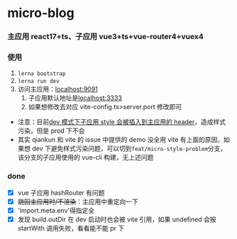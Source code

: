 # micro-blog

### 主应用 react17+ts、子应用 vue3+ts+vue-router4+vuex4

### 使用

1. `lerna bootstrap`
2. `lerna run dev`
3. 访问主应用：[localhost:9091](localhost:9091)
   1. 子应用默认地址是[localhost:3333](localhost:3333)
   2. 如果想修改去对应 vite-config.ts>server.port 修改即可

- 注意：目前[dev 模式下子应用 style 会被插入到主应用的 header](https://github.com/issues)，造成样式污染，但是 prod 下不会
- 其实 qiankun 和 vite 的 issue 中提供的 demo 没全用 vite 有上面的原因，如果想 dev 下避免样式污染问题，可以切到`feat/micro-style-problem`分支，该分支的子应用使用的 vue-cli 构建，无上述问题

### done

- [x] vue 子应用 hashRouter 有问题
- [x] ~~跳回主应用时/不渲染~~：主应用中重定向一下
- [x] 'import.meta.env'得指定全
- [x] 发现 build.outDir 在 dev 启动时也会被 vite 引用，如果 undefined 会报 startWith 调用失败，看看能不能 pr 下
